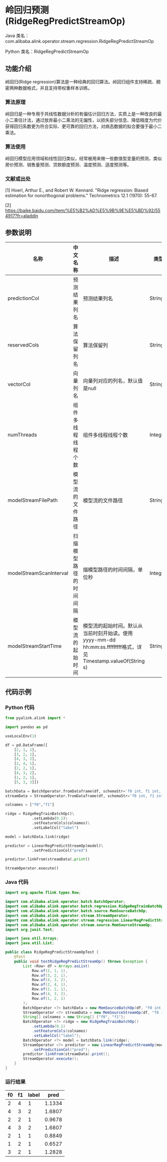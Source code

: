 # 岭回归预测 (RidgeRegPredictStreamOp)
Java 类名：com.alibaba.alink.operator.stream.regression.RidgeRegPredictStreamOp

Python 类名：RidgeRegPredictStreamOp


## 功能介绍
岭回归(Ridge regression)算法是一种经典的回归算法。岭回归组件支持稀疏、稠密两种数据格式，并且支持带权重样本训练。

### 算法原理
岭回归是一种专用于共线性数据分析的有偏估计回归方法，实质上是一种改良的最小二乘估计法，通过放弃最小二乘法的无偏性，以损失部分信息、降低精度为代价获得回归系数更为符合实际、更可靠的回归方法，对病态数据的拟合要强于最小二乘法。
### 算法使用
岭回归模型应用领域和线性回归类似，经常被用来做一些数值型变量的预测，类似房价预测、销售量预测、贷款额度预测、温度预测、适度预测等。

### 文献或出处
[1] Hoerl, Arthur E., and Robert W. Kennard. "Ridge regression: Biased estimation for nonorthogonal problems." Technometrics 12.1 (1970): 55-67.

[2] https://baike.baidu.com/item/%E5%B2%AD%E5%9B%9E%E5%BD%92/554917?fr=aladdin


## 参数说明

| 名称 | 中文名称 | 描述 | 类型 | 是否必须？ | 默认值 |
| --- | --- | --- | --- | --- | --- |
| predictionCol | 预测结果列名 | 预测结果列名 | String | ✓ |  |
| reservedCols | 算法保留列名 | 算法保留列 | String[] |  | null |
| vectorCol | 向量列名 | 向量列对应的列名，默认值是null | String |  | null |
| numThreads | 组件多线程线程个数 | 组件多线程线程个数 | Integer |  | 1 |
| modelStreamFilePath | 模型流的文件路径 | 模型流的文件路径 | String |  | null |
| modelStreamScanInterval | 扫描模型路径的时间间隔 | 描模型路径的时间间隔，单位秒 | Integer |  | 10 |
| modelStreamStartTime | 模型流的起始时间 | 模型流的起始时间。默认从当前时刻开始读。使用yyyy-mm-dd hh:mm:ss.fffffffff格式，详见Timestamp.valueOf(String s) | String |  | null |



## 代码示例
### Python 代码
```python
from pyalink.alink import *

import pandas as pd

useLocalEnv(1)

df = pd.DataFrame([
    [2, 1, 1],
    [3, 2, 1],
    [4, 3, 2],
    [2, 4, 1],
    [2, 2, 1],
    [4, 3, 2],
    [1, 2, 1],
    [5, 3, 3]])

batchData = BatchOperator.fromDataframe(df, schemaStr='f0 int, f1 int, label int')
streamData = StreamOperator.fromDataframe(df, schemaStr='f0 int, f1 int, label int')

colnames = ["f0","f1"]

ridge = RidgeRegTrainBatchOp()\
            .setLambda(0.1)\
            .setFeatureCols(colnames)\
            .setLabelCol("label")

model = batchData.link(ridge)

predictor = LinearRegPredictStreamOp(model)\
            .setPredictionCol("pred")

predictor.linkFrom(streamData).print()

StreamOperator.execute()
```
### Java 代码
```java
import org.apache.flink.types.Row;

import com.alibaba.alink.operator.batch.BatchOperator;
import com.alibaba.alink.operator.batch.regression.RidgeRegTrainBatchOp;
import com.alibaba.alink.operator.batch.source.MemSourceBatchOp;
import com.alibaba.alink.operator.stream.StreamOperator;
import com.alibaba.alink.operator.stream.regression.LinearRegPredictStreamOp;
import com.alibaba.alink.operator.stream.source.MemSourceStreamOp;
import org.junit.Test;

import java.util.Arrays;
import java.util.List;

public class RidgeRegPredictStreamOpTest {
	@Test
	public void testRidgeRegPredictStreamOp() throws Exception {
		List <Row> df = Arrays.asList(
			Row.of(2, 1, 1),
			Row.of(3, 2, 1),
			Row.of(4, 3, 2),
			Row.of(2, 4, 1),
			Row.of(2, 2, 1),
			Row.of(4, 3, 2),
			Row.of(1, 2, 1)
		);
		BatchOperator <?> batchData = new MemSourceBatchOp(df, "f0 int, f1 int, label int");
		StreamOperator <?> streamData = new MemSourceStreamOp(df, "f0 int, f1 int, label int");
		String[] colnames = new String[] {"f0", "f1"};
		BatchOperator <?> ridge = new RidgeRegTrainBatchOp()
			.setLambda(0.1)
			.setFeatureCols(colnames)
			.setLabelCol("label");
		BatchOperator <?> model = batchData.link(ridge);
		StreamOperator <?> predictor = new LinearRegPredictStreamOp(model)
			.setPredictionCol("pred");
		predictor.linkFrom(streamData).print();
		StreamOperator.execute();
	}
}
```
### 运行结果
f0|f1|label|pred
---|---|-----|----
2|4|1|1.1334
4|3|2|1.6807
2|2|1|0.9678
4|3|2|1.6807
2|1|1|0.8849
1|2|1|0.6527
3|2|1|1.2828
